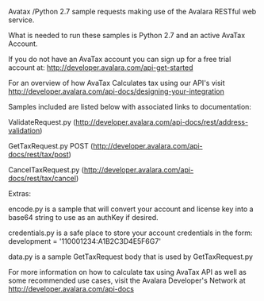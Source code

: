 Avatax /Python 2.7 sample requests making use of the Avalara RESTful web service.

What is needed to run these samples is Python 2.7 and an active AvaTax Account. 

If you do not have an AvaTax account you can sign up for a free trial account at: http://developer.avalara.com/api-get-started

For an overview of how AvaTax Calculates tax using our API's visit http://developer.avalara.com/api-docs/designing-your-integration

Samples included are listed below with associated links to documentation:

ValidateRequest.py (http://developer.avalara.com/api-docs/rest/address-validation)

GetTaxRequest.py POST (http://developer.avalara.com/api-docs/rest/tax/post)

CancelTaxRequest.py (http://developer.avalara.com/api-docs/rest/tax/cancel)

Extras:

encode.py is a sample that will convert your account and license key into a base64 string to use as an authKey if desired.

credentials.py  is a safe place to store your account credentials in the form:
development = '110001234:A1B2C3D4E5F6G7'

data.py is a sample GetTaxRequest body that is used by GetTaxRequest.py


For more information on how to calculate tax using AvaTax API as well as some recommended use cases, visit the Avalara Developer's Network at http://developer.avalara.com/api-docs
